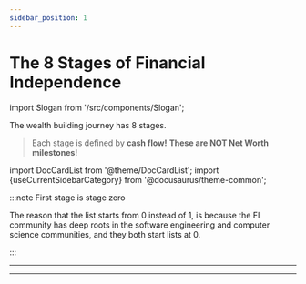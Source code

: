 ```yaml
---
sidebar_position: 1
---
```


# The 8 Stages of Financial Independence

import Slogan from '/src/components/Slogan';

The wealth building journey has 8 stages. 
>Each stage is defined by **cash flow!** **These are NOT Net Worth milestones!**

import DocCardList from '@theme/DocCardList';
import {useCurrentSidebarCategory} from '@docusaurus/theme-common';

<DocCardList items={useCurrentSidebarCategory().items}/>

:::note First stage is stage zero

The reason that the list starts from 0 instead of 1, is because the FI community has deep roots in the software engineering and computer science communities, and they both start lists at 0.

:::

---
<Slogan/>

---